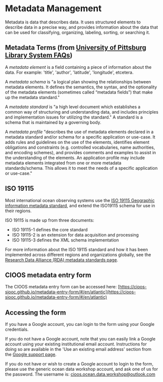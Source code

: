 # Metadata Management
Metadata is data that describes data. It uses structured elements to describe data in a precise way, and provides information about the data that can be used for classifying, organizing, labeling, sorting, or searching it. 

## Metadata Terms (from [University of Pittsburg Library System FAQs](https://pitt.libanswers.com/faq/214800))

A *metadata element* is a field containing a piece of information about the data. For example: 'title', 'author', 'latitude', 'longitude', etcetera.

A *metadata schema* is "a logical plan showing the relationships between metadata elements. It defines the semantics, the syntax, and the optionality of the metadata elements (sometimes called “metadata fields”) that make up the metadata standard."

A *metadata standard* is "a high level document which establishes a common way of structuring and understanding data, and includes principles and implementation issues for utilizing the standard." A standard is a schema that is maintained by a governing body.

A *metadata profile* "describes the use of metadata elements declared in a metadata standard and/or schema for a specific application or use-case. It adds rules and guidelines on the use of the elements, identifies element obligations and constraints (e.g. controlled vocabularies, name authorities, and encoding schemes), and provides comments and examples to assist in the understanding of the elements. An application profile may include metadata elements integrated from one or more metadata standards/schema. This allows it to meet the needs of a specific application or use-case."

## ISO 19115
Most international ocean observing systems use the [ISO 19115 Geographic information metadata standard](https://www.iso.org/standard/53798.html), and extend the ISO19115 schema for use in their regions. 

ISO 19115 is made up from three documents:
* ISO 19115-1 defines the core standard
* ISO 19115-2 is an extension for data acquisition and processing
* ISO 19115-3 defines the XML schema implementation

For more information about the ISO 19115 standard and how it has been implemented across different regions and organizations globally, see the [Research Data Alliance (RDA) metadata standards page](https://rdamsc.bath.ac.uk/msc/m22).

## CIOOS metadata entry form

The CIOOS metadata entry form can be accessed here:
[https://cioos-siooc.github.io/metadata-entry-form/#/en/atlantic](https://cioos-siooc.github.io/metadata-entry-form/#/en/atlantic)

## Accessing the form

If you have a Google account, you can login to the form using your Google credentials.

If you do not have a Google account, note that you can easily link a Google account using your existing institutional email account. Instructions for doing so are available in the 'Use an existing email address' section from the [Google support page](https://support.google.com/accounts/answer/27441?hl=en).

If you do not have or wish to create a Google account to login to the form, please use the generic ocean data workshop account, and ask one of us for the password. The username is:
cioos.ocean.data.workshop@outlook.com

